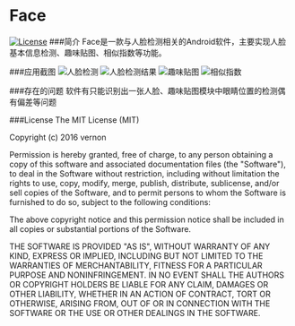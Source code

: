 Face
============================================
[![License](https://img.shields.io/badge/license-MIT-blue.svg?style=flat-square)](https://github.com/VernonVan/Face/blob/master/LICENSE.md)
###简介
Face是一款与人脸检测相关的Android软件，主要实现人脸基本信息检测、趣味贴图、相似指数等功能。

###应用截图
![](https://github.com/VernonVan/Face/raw/master/Resource/1.jpg "人脸检测")
![](https://github.com/VernonVan/Face/raw/master/Resource/2.jpg "人脸检测结果")
![](https://github.com/VernonVan/Face/raw/master/Resource/3.jpg "趣味贴图")
![](https://github.com/VernonVan/Face/raw/master/Resource/4.jpg "相似指数")

###存在的问题
软件有只能识别出一张人脸、趣味贴图模块中眼睛位置的检测偶有偏差等问题

###License
The MIT License (MIT)

Copyright (c) 2016 vernon

Permission is hereby granted, free of charge, to any person obtaining a copy of this software and associated documentation files (the "Software"), to deal in the Software without restriction, including without limitation the rights to use, copy, modify, merge, publish, distribute, sublicense, and/or sell copies of the Software, and to permit persons to whom the Software is furnished to do so, subject to the following conditions:

The above copyright notice and this permission notice shall be included in all copies or substantial portions of the Software.

THE SOFTWARE IS PROVIDED "AS IS", WITHOUT WARRANTY OF ANY KIND, EXPRESS OR IMPLIED, INCLUDING BUT NOT LIMITED TO THE WARRANTIES OF MERCHANTABILITY, FITNESS FOR A PARTICULAR PURPOSE AND NONINFRINGEMENT. IN NO EVENT SHALL THE AUTHORS OR COPYRIGHT HOLDERS BE LIABLE FOR ANY CLAIM, DAMAGES OR OTHER LIABILITY, WHETHER IN AN ACTION OF CONTRACT, TORT OR OTHERWISE, ARISING FROM, OUT OF OR IN CONNECTION WITH THE SOFTWARE OR THE USE OR OTHER DEALINGS IN THE SOFTWARE.
